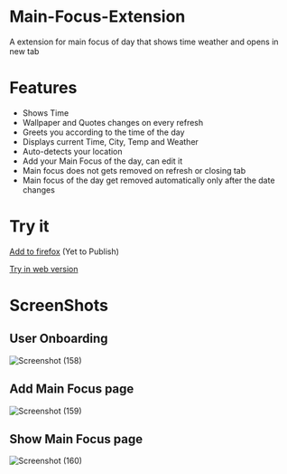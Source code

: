 # Main-Focus-Extension

A extension for main focus of day that shows time weather and opens in new tab

# Features

-   Shows Time
-   Wallpaper and Quotes changes on every refresh
-   Greets you according to the time of the day
-   Displays current Time, City, Temp and Weather
-   Auto-detects your location
-   Add your Main Focus of the day, can edit it
-   Main focus does not gets removed on refresh or closing tab
-   Main focus of the day get removed automatically only after the date changes

# Try it

[Add to firefox]() (Yet to Publish)

[Try in web version](https://main-focus.vercel.app/)

# ScreenShots

## User Onboarding

![Screenshot (158)](https://user-images.githubusercontent.com/68764149/166139954-b9b23504-7eb6-46ce-a7ac-98d877b74453.png)

## Add Main Focus page

![Screenshot (159)](https://user-images.githubusercontent.com/68764149/166139958-c241e67f-551c-4bc9-bb69-8ddf00dcd67a.png)

## Show Main Focus page

![Screenshot (160)](https://user-images.githubusercontent.com/68764149/166139962-043684e7-533c-4871-9b48-6cabd67d2a2c.png)
